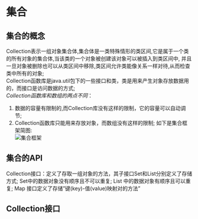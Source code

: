 # 集合
## 集合的概念
Collection表示一组对象集合体,集合体是一类特殊情形的类区间,它是属于一个类的所有对象的集合体,当该类的一个对象被创建该对象可以被插入到类区间中,
并且一旦对象被删除也可以从类区间中移除,类区间允许类能像关系一样对待,从而检查类中所有的对象;  
Collection函数库是java.util包下的一些接口和类，类是用来产生对象存放数据用的，而接口是访问数据的方式;  
*Collection函数库和数组的两点不同*： 
1. 数据的容量有限制的,而Collection库没有这样的限制，它的容量可以自动调节;  
2. Collection函数库只能用来存放对象，而数组没有这样的限制;
如下是集合框架简图:  
![集合框架]()
## 集合的API
Collection接口：定义了存取一组对象的方法，其子接口Set和List分别定义了存储方式;
Set中的数据对象没有顺序且不可以重复;
List 中的数据对象有顺序且可以重复;
Map 接口定义了存储”键(key)-值(value)映射对的方法”
## Collection接口
